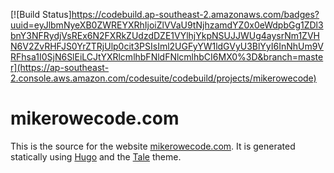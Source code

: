 [![Build Status]https://codebuild.ap-southeast-2.amazonaws.com/badges?uuid=eyJlbmNyeXB0ZWREYXRhIjoiZlVVaU9tNjhzamdYZ0x0eWdpbGg1ZDl3bnY3NFRydjVsREx6N2FXRkZUdzdDZE1VYlhjYkpNSUJJWUg4aysrNm1ZVHN6V2ZvRHFJS0YrZTRjUlp0cit3PSIsIml2UGFyYW1ldGVyU3BlYyI6InNhUm9VRFhsa1I0SjN6SlEiLCJtYXRlcmlhbFNldFNlcmlhbCI6MX0%3D&branch=master](https://ap-southeast-2.console.aws.amazon.com/codesuite/codebuild/projects/mikerowecode)

# mikerowecode.com

This is the source for the
website [mikerowecode.com](https://mikerowecode.com). It is generated
statically using [Hugo][] and the [Tale][] theme.

[Hugo]: http://gohugo.io/
[Tale]: https://github.com/EmielH/tale-hugo/
